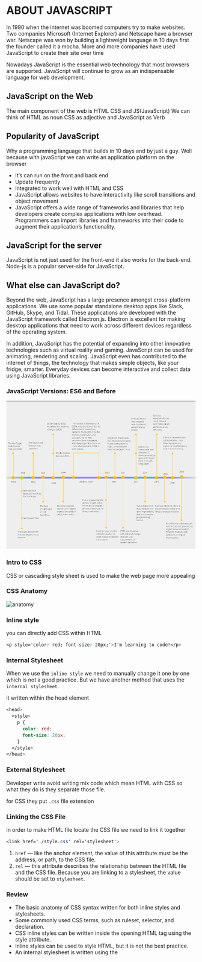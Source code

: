 # ABOUT JAVASCRIPT

In 1990 when the internet was boomed computers try to make websites. Two companies Microsoft (Internet Explorer) and Netscape have a browser war. Netscape was won by building a lightweight language in 10 days first the founder called it a mocha. More and more companies have used JavaScript to create their site over time

Nowadays JavaScript is the essential web technology that most browsers are supported. JavaScript will continue to grow as an indispensable language for web development.

## JavaScript on the Web

The main component of the web is HTML CSS and JS(JavaScript)
We can think of HTML as noun CSS as adjective and JavaScript as Verb

## Popularity of JavaScript

Why a programming language that builds in 10 days and by just a guy. Well because with javaScript we can write an application platform on the browser

- It’s can run on the front and back end
- Update frequently
- Integrated to work well with HTML and CSS
- JavaScript allows websites to have interactivity like scroll transitions and object movement
- JavaScript offers a wide range of frameworks and libraries that help developers create complex applications with low overhead. Programmers can import libraries and frameworks into their code to augment their application’s functionality.

## JavaScript for the server

JavaScript is not just used for the front-end it also works for the back-end. Node-js is a popular server-side for JavaScript.

## What else can JavaScript do?

Beyond the web, JavaScript has a large presence amongst cross-platform applications. We use some popular standalone desktop apps like Slack, GitHub, Skype, and Tidal. These applications are developed with the JavaScript framework called Electron.js. Electron is excellent for making desktop applications that need to work across different devices regardless of the operating system.

In addition, JavaScript has the potential of expanding into other innovative technologies such as virtual reality and gaming. JavaScript can be used for animating, rendering and scaling. JavaScript even has contributed to the internet of things, the technology that makes simple objects, like your fridge, smarter. Everyday devices can become interactive and collect data using JavaScript libraries.

### JavaScript Versions: ES6 and Before

<img src="https://github.com/Punvireakroth/Web-Development-Progress/blob/main/JAVASCRIPT%20I/images/JavaScript_version.png">

### Intro to CSS

CSS or cascading style sheet is used to make the web page more appealing

### CSS Anatomy

<img src="images/anatomy.png" alt="anatomy">

### Inline style

you can directly add CSS within HTML

```css
<p style='color: red; font-size: 20px;'>I'm learning to code!</p>
```

### Internal Stylesheet

When we use the `inline style` we need to manually change it one by one which is not a good practice. But we have another method that uses the `internal stylesheet`.

it written within the head element

```css
<head>
  <style>
    p {
      color: red;
      font-size: 20px;
    }
  </style>
</head>
```

### External Stylesheet

Developer write avoid writing mix code which mean HTML with CSS so what they do is they separate those file.

for CSS they put `.css` file extension

### Linking the CSS File

in order to make HTML file locate the CSS file we need to link it together

```css
<link href='./style.css' rel='stylesheet'>
```

1. `href` — like the anchor element, the value of this attribute must be the address, or path, to the CSS file.
2. `rel` — this attribute describes the relationship between the HTML file and the CSS file. Because you are linking to a stylesheet, the value should be set to `stylesheet`.

### Review

- The basic anatomy of CSS syntax written for both inline styles and stylesheets.
- Some commonly used CSS terms, such as ruleset, selector, and declaration.
- CSS inline styles can be written inside the opening HTML tag using the style attribute.
- Inline styles can be used to style HTML, but it is not the best practice.
- An internal stylesheet is written using the <style> element inside the <head> element of an HTML file.
- Internal stylesheets can be used to style HTML but are also not best practice.
- An external stylesheet separates CSS code from HTML, by using the “.css”.file extension.
- External stylesheets are the best approach when it comes to using HTML and CSS.
- External stylesheets are linked to HTML using the <link> element.

## Selector

### Type

the _selector_ will target the element we want to style by declaration.

_type selector_ use to target specific HTML elements to be styled.

_type selector is_ often called _element selector_ or _name selector._

### Universal

Universal selects all elements on the page it use to

- Reset default sytle on a page
- selecting all children of a parents element

### Class

You can select and style elements with HTML class

### Multiple Classes

in CSS we can apply more than one class of an element

```css
.green {
  color: green;
}

.bold {
  font-weight: bold;
}
```

```css
<h1 class='green bold'> ... </h1>
```

### ID

If we want style HTML element unique on the page we can use ID

ID value can only use once on a page

### attribute

As we learn from the HTML section attributes use to give more detail and functionality

We can use attribute selector to select HTML element to be style

```css
[href] {
  color: magenta;
}
```

```css
<img src='/images/seasons/cold/winter.jpg'>
<img src='/images/seasons/warm/summer.jpg'>
```

```css
img[src*="winter"] {
  height: 50px;
}
img[src*="summer"] {
  height: 100px;
}
```

### Pseudo-class

Pseudo-class change it appearance or behavior base on user interaction
`:focus`, `:visited`, `:disabled`, and `:active` are all pseudo-classes.

```css
p:hover {
  background-color: lime;
}
```

### Classes and IDs

Class use on multiple elements

ID use only for one element

### Specificity

it’s the precedent of which style should be used to style

CSS code in style.css is low specificity because the creator wants them to be easy to override.

### Chaining

training is the process we combine the selector together in order to make the selection of the element more specific.

```css
h1.special {
}
```

### Descendant Combinator

we combine selectors to make the element we want to style specific

```css
/* WRONG */
.destination h5 {
}
```

### Chaining and Specificity

When we chain the selector it is more specific

### Multiple Selector

```css
h1,
.menu {
  font-family: Georgia;
}
```

